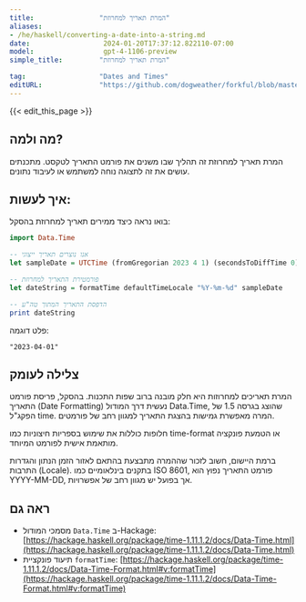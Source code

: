 ```yaml
---
title:                "המרת תאריך למחרוזת"
aliases:
- /he/haskell/converting-a-date-into-a-string.md
date:                  2024-01-20T17:37:12.822110-07:00
model:                 gpt-4-1106-preview
simple_title:         "המרת תאריך למחרוזת"

tag:                  "Dates and Times"
editURL:              "https://github.com/dogweather/forkful/blob/master/content/he/haskell/converting-a-date-into-a-string.md"
---
```


{{< edit_this_page >}}

## מה ולמה?
המרת תאריך למחרוזת זה תהליך שבו משנים את פורמט התאריך לטקסט. מתכנתים עושים את זה לתצוגה נוחה למשתמש או לעיבוד נתונים.

## איך לעשות:
בואו נראה כיצד ממירים תאריך למחרוזת בהסקל:

```Haskell
import Data.Time

-- אנו נוצרים תאריך ייצוגי
let sampleDate = UTCTime (fromGregorian 2023 4 1) (secondsToDiffTime 0)

-- פורמטירת התאריך למחרוזת
let dateString = formatTime defaultTimeLocale "%Y-%m-%d" sampleDate

-- הדפסת התאריך המתוך טה"ע
print dateString
```

פלט דוגמה:
```
"2023-04-01"
```

## צלילה לעומק
המרת תאריכים למחרוזות היא חלק מובנה ברוב שפות התכנות. בהסקל, פריסת פורמט התאריך (Date Formatting) נעשית דרך המודול Data.Time, שהוצג בגרסה 1.5 של הפקג"ל time. המרה מאפשרת גמישות בהצגת התאריך למגוון רחב של פורמטים.

חלופות כוללות את שימוש בספריות חיצוניות כמו time-format או הטמעת פונקציה מותאמת אישית לפורמט המיוחד. 

ברמת היישום, חשוב לזכור שההמרה מתבצעת בהתאם לאזור הזמן הנתון והגדרות התרבות (Locale). בתקנים בינלאומיים כמו ISO 8601, פורמט התאריך נפוץ הוא YYYY-MM-DD, אך בפועל יש מגוון רחב של אפשרויות.

## ראה גם
- מסמכי המודול `Data.Time` ב-Hackage: [https://hackage.haskell.org/package/time-1.11.1.2/docs/Data-Time.html](https://hackage.haskell.org/package/time-1.11.1.2/docs/Data-Time.html)
- תיעוד פונקציית `formatTime`: [https://hackage.haskell.org/package/time-1.11.1.2/docs/Data-Time-Format.html#v:formatTime](https://hackage.haskell.org/package/time-1.11.1.2/docs/Data-Time-Format.html#v:formatTime)

